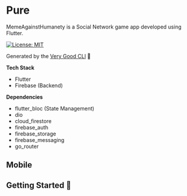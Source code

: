 # Pure
MemeAgainstHumanety is a Social Network game app developed using Flutter.


[![License: MIT][license_badge]][license_link]

Generated by the [Very Good CLI][very_good_cli_link] 🤖

**Tech Stack**
- Flutter
- Firebase (Backend)


**Dependencies**
- flutter_bloc (State Management)
- dio
- cloud_firestore
- firebase_auth
- firebase_storage
- firebase_messaging
- go_router


## Mobile



## Getting Started 🚀



[coverage_badge]: coverage_badge.svg
[flutter_localizations_link]: https://api.flutter.dev/flutter/flutter_localizations/flutter_localizations-library.html
[internationalization_link]: https://flutter.dev/docs/development/accessibility-and-localization/internationalization
[license_badge]: https://img.shields.io/badge/license-MIT-blue.svg
[license_link]: https://opensource.org/licenses/MIT
[very_good_analysis_badge]: https://img.shields.io/badge/style-very_good_analysis-B22C89.svg
[very_good_analysis_link]: https://pub.dev/packages/very_good_analysis
[very_good_cli_link]: https://github.com/VeryGoodOpenSource/very_good_cli

